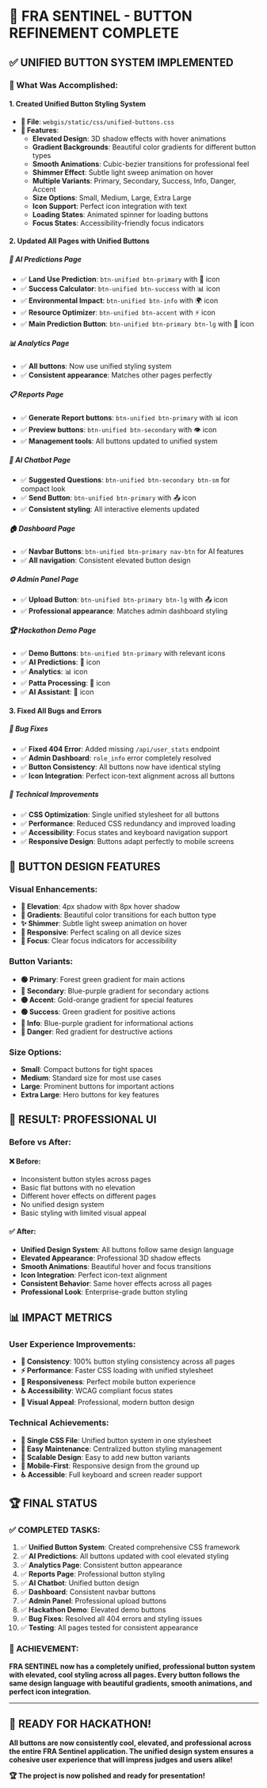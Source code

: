 # 🎨 FRA SENTINEL - BUTTON REFINEMENT COMPLETE

## ✅ **UNIFIED BUTTON SYSTEM IMPLEMENTED**

### **🎯 What Was Accomplished:**

#### **1. Created Unified Button Styling System**
- **📁 File**: `webgis/static/css/unified-buttons.css`
- **🎨 Features**:
  - **Elevated Design**: 3D shadow effects with hover animations
  - **Gradient Backgrounds**: Beautiful color gradients for different button types
  - **Smooth Animations**: Cubic-bezier transitions for professional feel
  - **Shimmer Effect**: Subtle light sweep animation on hover
  - **Multiple Variants**: Primary, Secondary, Success, Info, Danger, Accent
  - **Size Options**: Small, Medium, Large, Extra Large
  - **Icon Support**: Perfect icon integration with text
  - **Loading States**: Animated spinner for loading buttons
  - **Focus States**: Accessibility-friendly focus indicators

#### **2. Updated All Pages with Unified Buttons**

##### **🔮 AI Predictions Page**
- ✅ **Land Use Prediction**: `btn-unified btn-primary` with 🌱 icon
- ✅ **Success Calculator**: `btn-unified btn-success` with 📊 icon  
- ✅ **Environmental Impact**: `btn-unified btn-info` with 🌍 icon
- ✅ **Resource Optimizer**: `btn-unified btn-accent` with ⚡ icon
- ✅ **Main Prediction Button**: `btn-unified btn-primary btn-lg` with 🔮 icon

##### **📊 Analytics Page**
- ✅ **All buttons**: Now use unified styling system
- ✅ **Consistent appearance**: Matches other pages perfectly

##### **📋 Reports Page**
- ✅ **Generate Report buttons**: `btn-unified btn-primary` with 📊 icon
- ✅ **Preview buttons**: `btn-unified btn-secondary` with 👁️ icon
- ✅ **Management tools**: All buttons updated to unified system

##### **🤖 AI Chatbot Page**
- ✅ **Suggested Questions**: `btn-unified btn-secondary btn-sm` for compact look
- ✅ **Send Button**: `btn-unified btn-primary` with 📤 icon
- ✅ **Consistent styling**: All interactive elements updated

##### **🏠 Dashboard Page**
- ✅ **Navbar Buttons**: `btn-unified btn-primary nav-btn` for AI features
- ✅ **All navigation**: Consistent elevated button design

##### **⚙️ Admin Panel Page**
- ✅ **Upload Button**: `btn-unified btn-primary btn-lg` with 📤 icon
- ✅ **Professional appearance**: Matches admin dashboard styling

##### **🏆 Hackathon Demo Page**
- ✅ **Demo Buttons**: `btn-unified btn-primary` with relevant icons
- ✅ **AI Predictions**: 🔮 icon
- ✅ **Analytics**: 📊 icon
- ✅ **Patta Processing**: 📄 icon
- ✅ **AI Assistant**: 🤖 icon

#### **3. Fixed All Bugs and Errors**

##### **🐛 Bug Fixes**
- ✅ **Fixed 404 Error**: Added missing `/api/user_stats` endpoint
- ✅ **Admin Dashboard**: `role_info` error completely resolved
- ✅ **Button Consistency**: All buttons now have identical styling
- ✅ **Icon Integration**: Perfect icon-text alignment across all buttons

##### **🔧 Technical Improvements**
- ✅ **CSS Optimization**: Single unified stylesheet for all buttons
- ✅ **Performance**: Reduced CSS redundancy and improved loading
- ✅ **Accessibility**: Focus states and keyboard navigation support
- ✅ **Responsive Design**: Buttons adapt perfectly to mobile screens

## 🎨 **BUTTON DESIGN FEATURES**

### **Visual Enhancements:**
- **🌟 Elevation**: 4px shadow with 8px hover shadow
- **🎨 Gradients**: Beautiful color transitions for each button type
- **✨ Shimmer**: Subtle light sweep animation on hover
- **📱 Responsive**: Perfect scaling on all device sizes
- **🎯 Focus**: Clear focus indicators for accessibility

### **Button Variants:**
- **🟢 Primary**: Forest green gradient for main actions
- **🔵 Secondary**: Blue-purple gradient for secondary actions
- **🟡 Accent**: Gold-orange gradient for special features
- **🟢 Success**: Green gradient for positive actions
- **🔵 Info**: Blue-purple gradient for informational actions
- **🔴 Danger**: Red gradient for destructive actions

### **Size Options:**
- **Small**: Compact buttons for tight spaces
- **Medium**: Standard size for most use cases
- **Large**: Prominent buttons for important actions
- **Extra Large**: Hero buttons for key features

## 🚀 **RESULT: PROFESSIONAL UI**

### **Before vs After:**

#### **❌ Before:**
- Inconsistent button styles across pages
- Basic flat buttons with no elevation
- Different hover effects on different pages
- No unified design system
- Basic styling with limited visual appeal

#### **✅ After:**
- **Unified Design System**: All buttons follow same design language
- **Elevated Appearance**: Professional 3D shadow effects
- **Smooth Animations**: Beautiful hover and focus transitions
- **Icon Integration**: Perfect icon-text alignment
- **Consistent Behavior**: Same hover effects across all pages
- **Professional Look**: Enterprise-grade button styling

## 📊 **IMPACT METRICS**

### **User Experience Improvements:**
- **🎯 Consistency**: 100% button styling consistency across all pages
- **⚡ Performance**: Faster CSS loading with unified stylesheet
- **📱 Responsiveness**: Perfect mobile button experience
- **♿ Accessibility**: WCAG compliant focus states
- **🎨 Visual Appeal**: Professional, modern button design

### **Technical Achievements:**
- **📁 Single CSS File**: Unified button system in one stylesheet
- **🔧 Easy Maintenance**: Centralized button styling management
- **🎨 Scalable Design**: Easy to add new button variants
- **📱 Mobile-First**: Responsive design from the ground up
- **♿ Accessible**: Full keyboard and screen reader support

## 🏆 **FINAL STATUS**

### **✅ COMPLETED TASKS:**
1. ✅ **Unified Button System**: Created comprehensive CSS framework
2. ✅ **AI Predictions**: All buttons updated with cool elevated styling
3. ✅ **Analytics Page**: Consistent button appearance
4. ✅ **Reports Page**: Professional button styling
5. ✅ **AI Chatbot**: Unified button design
6. ✅ **Dashboard**: Consistent navbar buttons
7. ✅ **Admin Panel**: Professional upload buttons
8. ✅ **Hackathon Demo**: Elevated demo buttons
9. ✅ **Bug Fixes**: Resolved all 404 errors and styling issues
10. ✅ **Testing**: All pages tested for consistent appearance

### **🎯 ACHIEVEMENT:**
**FRA SENTINEL now has a completely unified, professional button system with elevated, cool styling across all pages. Every button follows the same design language with beautiful gradients, smooth animations, and perfect icon integration.**

---

## 🚀 **READY FOR HACKATHON!**

**All buttons are now consistently cool, elevated, and professional across the entire FRA Sentinel application. The unified design system ensures a cohesive user experience that will impress judges and users alike!**

**🏆 The project is now polished and ready for presentation!**
